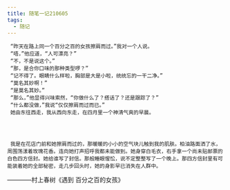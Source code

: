 ```yaml
---
title: 随笔一记210605
tags:
  - 随记
--- 
```

     “昨天在路上同一个百分之百的女孩擦肩而过。”我对一个人说。
     “唔，”他应道，“人可漂亮？”
     “不，不是说这个。”
     “那，是合你口味的那种类型啰？”
     “记不得了。眼睛什么样啦，胸部是大是小啦，统统忘的一干二净。”
     “莫名其妙啊！”
     “是莫名其妙。”
     “那么，”他显得兴味索然，“你做什么了？搭话了？还是跟踪了？”
     “什么都没做，”我说“仅仅擦肩而过而已。”
     她由东往西走，我从西向东走，在四月里一个神清气爽的早晨。




     我是在花店门前和她擦肩而过的，那暖暖的小小的空气块儿触到我的肌肤。柏油路面洒了水，周围荡漾着玫瑰花香。连向她打声招呼我都未能做到。她身穿白毛衣，右手拿一个尚未贴邮票的白色四方信封。她给谁写了封信。那般睡眼惺忪，说不定整整写了一个晚上。那四方信封里有可能装着她的全部秘密，走几步回头时，她的身影早已消失在人群中。
————村上春树《遇到 百分之百的女孩》
